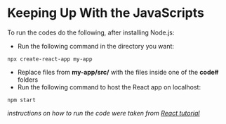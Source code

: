 # Keeping Up With the JavaScripts

To run the codes do the following, after installing Node.js:
- Run the following command in the directory you want:

```
npx create-react-app my-app
```
- Replace files from **my-app/src/** with the files inside one of the **code#** folders
- Run the following command to host the React app on localhost:
```
npm start
```

*instructions on how to run the code were taken from [React tutorial](https://reactjs.org/tutorial/tutorial.html)*

